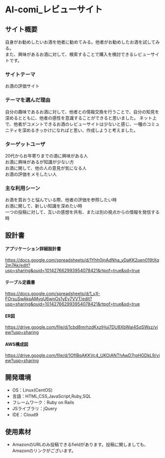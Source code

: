# Al-comi_レビューサイト

## サイト概要
自身がお勧めしたいお酒を他者に勧めてみる。他者がお勧めしたお酒を試してみる。<br>
また、興味があるお酒に対して、検索することで購入を検討できるレビューサイトです。

### サイトテーマ
お酒の評価サイト

### テーマを選んだ理由
自分の趣味であるお酒に対して、他者との情報交換を行うことで、自分の知見を深めるとともに、他者の感性を意識することができると思いました。
ネット上で、他者がコメントできるお酒のレビューサイトは少ないと感じ、一種のコミュニティを深めるきっかけになればと思い、作成しようと考えました。

### ターゲットユーザ
20代からお年寄りまでの酒に興味がある人<br>
お酒に興味があるが知識が少ない方<br>
お酒に関して、他の人の意見が気になる人<br>
お酒の評価をメモしたい人<br>

### 主な利用シーン
お酒を買おうと悩んでいる際、他者の評価を参照したい時<br>
お酒に関して、新しい知識を深めたい時<br>
一つの投稿に対して、互いの感想を共有、または別の視点からの情報を発信する時<br>

## 設計書
#### アプリケーション詳細設計書
https://docs.google.com/spreadsheets/d/1Yhh0jnAdNha_yDaKK2uen019tXq2m7Ak/edit?usp=sharing&ouid=101427662993954078421&rtpof=true&sd=true

#### テーブル定義書
https://docs.google.com/spreadsheets/d/1_vX-FOrsuSwAkpAMyqU6wnOs1yEy7VVT/edit?usp=sharing&ouid=101427662993954078421&rtpof=true&sd=true

#### ER図
https://drive.google.com/file/d/1cbd8mrhzdKxzlHui7DU8XbWai4SqSWsz/view?usp=sharing

#### AWS構成図
https://drive.google.com/file/d/1OflBqAKKVc4_UKOiANThAwD7rpHGDkL9/view?usp=sharing

## 開発環境
- OS：Linux(CentOS)
- 言語：HTML,CSS,JavaScript,Ruby,SQL
- フレームワーク：Ruby on Rails
- JSライブラリ：jQuery
- IDE：Cloud9

## 使用素材
- AmazonのURLのみ投稿できるfieldがあります。投稿に関しましても、Amazonのリンクがございます。